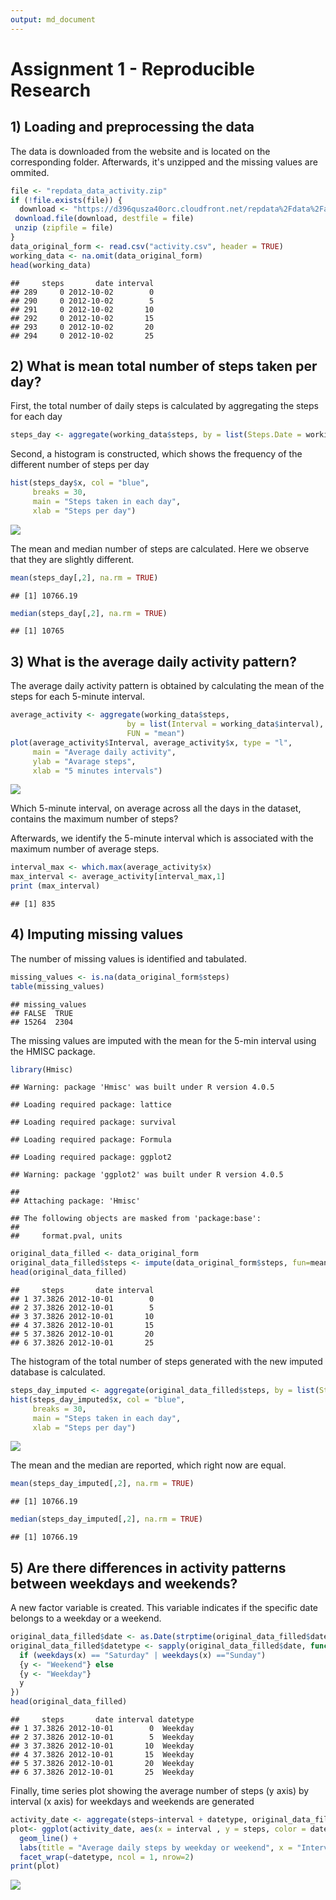 ```yaml
---
output: md_document
---
```


Assignment 1 - Reproducible Research
====================================

## 1) Loading and preprocessing the data

The data is downloaded from the website and is located on the corresponding folder. Afterwards, it's unzipped and the missing values are ommited.

```r
file <- "repdata_data_activity.zip"
if (!file.exists(file)) {
  download <- "https://d396qusza40orc.cloudfront.net/repdata%2Fdata%2Factivity.zip"
 download.file(download, destfile = file)
 unzip (zipfile = file)
}
data_original_form <- read.csv("activity.csv", header = TRUE)
working_data <- na.omit(data_original_form)
head(working_data)
```

```
##     steps       date interval
## 289     0 2012-10-02        0
## 290     0 2012-10-02        5
## 291     0 2012-10-02       10
## 292     0 2012-10-02       15
## 293     0 2012-10-02       20
## 294     0 2012-10-02       25
```

## 2) What is mean total number of steps taken per day?

First, the total number of daily steps is calculated by aggregating the steps for each day

```r
steps_day <- aggregate(working_data$steps, by = list(Steps.Date = working_data$date), FUN = "sum")
```
Second, a histogram is constructed, which shows the frequency of the different number of steps per day

```r
hist(steps_day$x, col = "blue", 
     breaks = 30,
     main = "Steps taken in each day",
     xlab = "Steps per day")
```

![](Markdown_demo_files/figure-html/unnamed-chunk-3-1.png)<!-- -->

The mean and median number of steps are calculated. Here we observe that they are slightly different.

```r
mean(steps_day[,2], na.rm = TRUE)
```

```
## [1] 10766.19
```

```r
median(steps_day[,2], na.rm = TRUE)
```

```
## [1] 10765
```

## 3) What is the average daily activity pattern?

The average daily activity pattern is obtained by calculating the mean of the steps for each 5-minute interval.

```r
average_activity <- aggregate(working_data$steps, 
                          by = list(Interval = working_data$interval), 
                          FUN = "mean")
plot(average_activity$Interval, average_activity$x, type = "l", 
     main = "Average daily activity", 
     ylab = "Avarage steps", 
     xlab = "5 minutes intervals")
```

![](Markdown_demo_files/figure-html/unnamed-chunk-5-1.png)<!-- -->

Which 5-minute interval, on average across all the days in the dataset, contains the maximum number of steps?

Afterwards, we identify the 5-minute interval which is associated with the maximum number of average steps.

```r
interval_max <- which.max(average_activity$x)
max_interval <- average_activity[interval_max,1]
print (max_interval)
```

```
## [1] 835
```

## 4) Imputing missing values

The number of missing values is identified and tabulated.

```r
missing_values <- is.na(data_original_form$steps)
table(missing_values)
```

```
## missing_values
## FALSE  TRUE 
## 15264  2304
```

The missing values are imputed with the mean for the 5-min interval using the HMISC package.

```r
library(Hmisc)
```

```
## Warning: package 'Hmisc' was built under R version 4.0.5
```

```
## Loading required package: lattice
```

```
## Loading required package: survival
```

```
## Loading required package: Formula
```

```
## Loading required package: ggplot2
```

```
## Warning: package 'ggplot2' was built under R version 4.0.5
```

```
## 
## Attaching package: 'Hmisc'
```

```
## The following objects are masked from 'package:base':
## 
##     format.pval, units
```

```r
original_data_filled <- data_original_form
original_data_filled$steps <- impute(data_original_form$steps, fun=mean)
head(original_data_filled)
```

```
##     steps       date interval
## 1 37.3826 2012-10-01        0
## 2 37.3826 2012-10-01        5
## 3 37.3826 2012-10-01       10
## 4 37.3826 2012-10-01       15
## 5 37.3826 2012-10-01       20
## 6 37.3826 2012-10-01       25
```

The histogram of the total number of steps generated with the new imputed database is calculated.

```r
steps_day_imputed <- aggregate(original_data_filled$steps, by = list(Steps.Date = original_data_filled$date), FUN = "sum")
hist(steps_day_imputed$x, col = "blue", 
     breaks = 30,
     main = "Steps taken in each day",
     xlab = "Steps per day")
```

![](Markdown_demo_files/figure-html/unnamed-chunk-9-1.png)<!-- -->

The mean and the median are reported, which right now are equal.

```r
mean(steps_day_imputed[,2], na.rm = TRUE)
```

```
## [1] 10766.19
```

```r
median(steps_day_imputed[,2], na.rm = TRUE)
```

```
## [1] 10766.19
```

## 5) Are there differences in activity patterns between weekdays and weekends?

A new factor variable is created. This variable indicates if the specific date belongs  to a weekday or a weekend.

```r
original_data_filled$date <- as.Date(strptime(original_data_filled$date, format="%Y-%m-%d"))
original_data_filled$datetype <- sapply(original_data_filled$date, function(x) {
  if (weekdays(x) == "Saturday" | weekdays(x) =="Sunday") 
  {y <- "Weekend"} else 
  {y <- "Weekday"}
  y
})
head(original_data_filled)
```

```
##     steps       date interval datetype
## 1 37.3826 2012-10-01        0  Weekday
## 2 37.3826 2012-10-01        5  Weekday
## 3 37.3826 2012-10-01       10  Weekday
## 4 37.3826 2012-10-01       15  Weekday
## 5 37.3826 2012-10-01       20  Weekday
## 6 37.3826 2012-10-01       25  Weekday
```

Finally, time series plot showing the average number of steps (y axis) by interval (x axis) for weekdays and weekends are generated

```r
activity_date <- aggregate(steps~interval + datetype, original_data_filled, mean, na.rm = TRUE)
plot<- ggplot(activity_date, aes(x = interval , y = steps, color = datetype)) +
  geom_line() +
  labs(title = "Average daily steps by weekday or weekend", x = "Interval", y = "Average n. of steps") +
  facet_wrap(~datetype, ncol = 1, nrow=2)
print(plot)
```

![](Markdown_demo_files/figure-html/unnamed-chunk-12-1.png)<!-- -->

